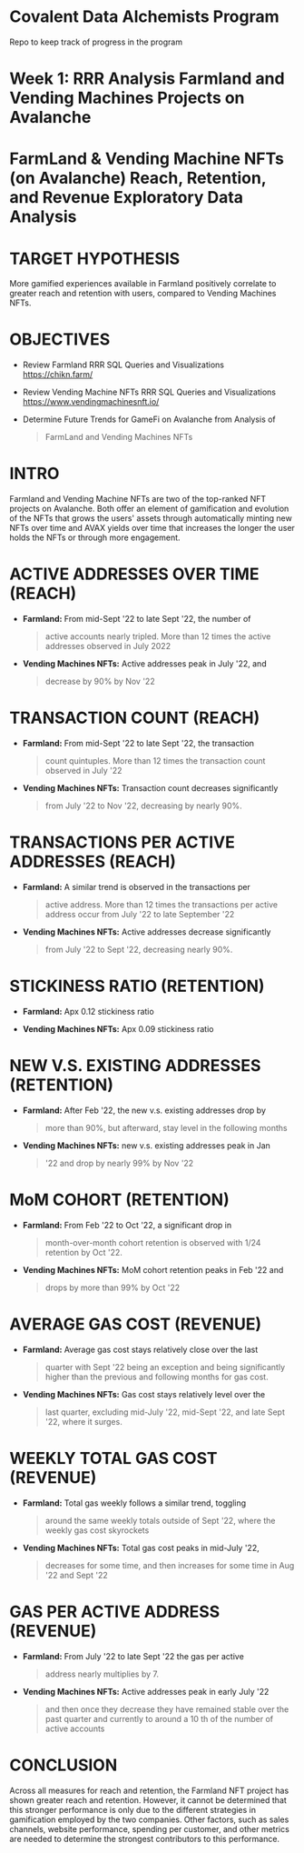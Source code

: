 # Covalent Data Alchemists Program

Repo to keep track of progress in the program

# Week 1: RRR Analysis Farmland and Vending Machines Projects on Avalanche

# **FarmLand & Vending Machine NFTs (on Avalanche) Reach, Retention, and Revenue Exploratory Data Analysis**

# **TARGET HYPOTHESIS**

More gamified experiences available in Farmland positively correlate to
greater reach and retention with users, compared to Vending Machines
NFTs.

# **OBJECTIVES**

-   Review Farmland RRR SQL Queries and Visualizations https://chikn.farm/

-   Review Vending Machine NFTs RRR SQL Queries and Visualizations https://www.vendingmachinesnft.io/ 

-   Determine Future Trends for GameFi on Avalanche from Analysis of
    > FarmLand and Vending Machines NFTs

# **INTRO**

Farmland and Vending Machine NFTs are two of the top-ranked NFT projects
on Avalanche. Both offer an element of gamification and evolution of the
NFTs that grows the users\' assets through automatically minting new
NFTs over time and AVAX yields over time that increases the longer the
user holds the NFTs or through more engagement.

# **ACTIVE ADDRESSES OVER TIME (REACH)**

-   **Farmland:** From mid-Sept '22 to late Sept '22, the number of
    > active accounts nearly tripled. More than 12 times the active
    > addresses observed in July 2022

-   **Vending Machines NFTs:** Active addresses peak in July '22, and
    > decrease by 90% by Nov '22

# **TRANSACTION COUNT (REACH)**

-   **Farmland:** From mid-Sept '22 to late Sept '22, the transaction
    > count quintuples. More than 12 times the transaction count
    > observed in July '22

-   **Vending Machines NFTs:** Transaction count decreases significantly
    > from July '22 to Nov '22, decreasing by nearly 90%.

# **TRANSACTIONS PER ACTIVE ADDRESSES (REACH)**

-   **Farmland:** A similar trend is observed in the transactions per
    > active address. More than 12 times the transactions per active
    > address occur from July '22 to late September '22

-   **Vending Machines NFTs:** Active addresses decrease significantly
    > from July '22 to Sept '22, decreasing nearly 90%.

# **STICKINESS RATIO (RETENTION)**

-   **Farmland:** Apx 0.12 stickiness ratio

-   **Vending Machines NFTs:** Apx 0.09 stickiness ratio

# **NEW V.S. EXISTING ADDRESSES (RETENTION)**

-   **Farmland:** After Feb '22, the new v.s. existing addresses drop by
    > more than 90%, but afterward, stay level in the following months

-   **Vending Machines NFTs:** new v.s. existing addresses peak in Jan
    > '22 and drop by nearly 99% by Nov '22

# **MoM COHORT (RETENTION)**

-   **Farmland:** From Feb '22 to Oct '22, a significant drop in
    > month-over-month cohort retention is observed with 1/24 retention
    > by Oct '22.

-   **Vending Machines NFTs:** MoM cohort retention peaks in Feb '22 and
    > drops by more than 99% by Oct '22

# **AVERAGE GAS COST (REVENUE)**

-   **Farmland:** Average gas cost stays relatively close over the last
    > quarter with Sept '22 being an exception and being significantly
    > higher than the previous and following months for gas cost.

-   **Vending Machines NFTs:** Gas cost stays relatively level over the
    > last quarter, excluding mid-July '22, mid-Sept '22, and late Sept
    > '22, where it surges.

# **WEEKLY TOTAL GAS COST (REVENUE)**

-   **Farmland:** Total gas weekly follows a similar trend, toggling
    > around the same weekly totals outside of Sept '22, where the
    > weekly gas cost skyrockets

-   **Vending Machines NFTs:** Total gas cost peaks in mid-July '22,
    > decreases for some time, and then increases for some time in Aug
    > '22 and Sept '22

# **GAS PER ACTIVE ADDRESS (REVENUE)**

-   **Farmland:** From July '22 to late Sept '22 the gas per active
    > address nearly multiplies by 7.

-   **Vending Machines NFTs:** Active addresses peak in early July '22
    > and then once they decrease they have remained stable over the
    > past quarter and currently to around a 10 th of the number of
    > active accounts

# **CONCLUSION**

Across all measures for reach and retention, the Farmland NFT project
has shown greater reach and retention. However, it cannot be determined
that this stronger performance is only due to the different strategies
in gamification employed by the two companies. Other factors, such as
sales channels, website performance, spending per customer, and other
metrics are needed to determine the strongest contributors to this
performance.
